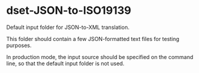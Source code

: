 # dset-JSON-to-ISO19139

Default input folder for JSON-to-XML translation.  

This folder should contain a few JSON-formatted text files for testing purposes.  

In production mode, the input source should be specified on the command line, so that the default input folder is not used. 
